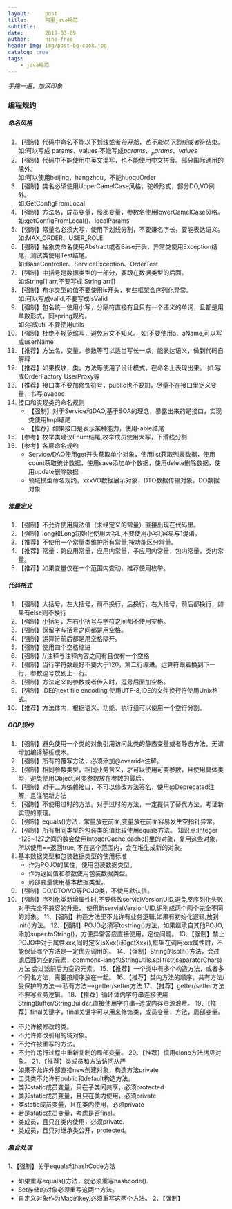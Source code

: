 ```yaml
---
layout:     post
title:      阿里java规范
subtitle:   
date:       2019-03-09
author:     nine-free
header-img: img/post-bg-cook.jpg
catalog: true
tags:
    - java规范
---
```


_手撸一遍，加深印象_

### 编程规约

##### 命名风格
1. 【强制】代码中命名不能以下划线或者$符开始，也不能以下划线或者$符结束。<br>
     如:可以写成 params、values 不能写成$params、_params、values$
2. 【强制】代码中不能使用中英文混写，也不能使用中文拼音。部分国际通用的除外。<br>
     如:可以使用beijing，hangzhou，不能huoquOrder
3. 【强制】类名必须使用UpperCamelCase风格，驼峰形式，部分DO,VO例外。<br>
     如:GetConfigFromLocal
4. 【强制】方法名，成员变量，局部变量，参数名使用lowerCamelCase风格。<br>
     如:getConfigFromLocal()、localParams
5. 【强制】常量名必须大写，使用下划线分割，不要嫌名字长，要能表达语义。<br>
     如:MAX_ORDER、USER_ROLE
6. 【强制】抽象类命名使用Abstract或者Base开头，异常类使用Exception结尾，测试类使用Test结尾。<br>
     如:BaseController、ServiceException、OrderTest
7. 【强制】中括号是数据类型的一部分，要跟在数据类型的后面。<br>
     如:String[] arr,不要写成 String arr[]
8. 【强制】布尔类型的值不要使用is开头，有些框架会序列化异常。<br>
     如:可以写成valid,不要写成isValid
9. 【强制】包名统一使用小写，分隔符直接有且只有一个语义的单词，且都是用单数形式，同spring规约。<br>
     如:写成util 不要使用utils
10. 【强制】杜绝不规范缩写，避免忘文不知义。
     如:不要使用a、aName,可以写成userName
11. 【推荐】方法名，变量，参数等可以适当写长一点，能表达语义，做到代码自解释
12. 【推荐】如果模块，类，方法等使用了设计模式，在命名上表现出来。
     如:写成OrderFactory UserProxy等
13. 【推荐】接口类不要加修饰符号，public也不要加，尽量不在接口里定义变量，书写javadoc
14. 接口和实现类的命名规则
    - 【强制】对于Service和DAO,基于SOA的理念，暴露出来的是接口，实现类使用Impl结尾
    - 【推荐】如果接口是表示某种能力，使用-able结尾
15. 【参考】枚举类建议Enum结尾,枚举成员使用大写，下滑线分割
16. 【参考】各层命名规约
    - Service/DAO使用get开头获取单个对象，使用list获取列表数据，使用count获取统计数据，使用save添加单个数据，使用delete删除数据，使用update删除数据
    - 领域模型命名规约，xxxVO数据展示对象，DTO数据传输对象，DO数据对象

##### 常量定义
1. 【强制】不允许使用魔法值（未经定义的常量）直接出现在代码里。
2. 【强制】long和Long初始化使用大写L,不要使用小写l,容易与1混淆。
3. 【推荐】不使用一个常量类维护所有常量,按功能区分常量。
4. 【推荐】常量：跨应用常量，应用内常量，子应用内常量，包内常量，类内常量。
5. 【推荐】如果变量仅在一个范围内变动，推荐使用枚举。

##### 代码格式
1. 【强制】大括号，左大括号，前不换行，后换行，右大括号，前后都换行，如果有else则不换行
2. 【强制】小括号，左右小括号与字符之间都不使用空格。
3. 【强制】保留字与括号之间都是用空格。
4. 【强制】运算符前后都是用空格隔开。
5. 【强制】使用四个空格缩进
6. 【强制】//注释与注释内容之间有且仅有一个空格
7. 【强制】当行字符数最好不要大于120，第二行缩进。运算符跟着换到下一行，参数逗号放到上一行。
8. 【强制】方法定义的参数或者传入时，逗号后面加空格。
9. 【强制】IDE的text file encoding 使用UTF-8,IDE的文件换行符使用Unix格式。
10. 【推荐】方法体内，根据语义、功能、执行组可以使用一个空行分割。

##### OOP规约
1. 【强制】避免使用一个类的对象引用访问此类的静态变量或者静态方法，无谓增加编译解析成本。
2. 【强制】所有的覆写方法，必须添加@override注解。
3. 【强制】相同参数类型，相同业务含义，才可以使用可变参数，且使用具体类型，避免使用Object,可变参数放在参数的最后。
4. 【强制】对于二方依赖接口，不可以修改方法签名，使用@Deprecated注解，且注明新方法
5. 【强制】不使用过时的方法。对于过时的方法，一定提供了替代方法，考证新实现的原理。
6. 【强制】equals()方法，常量放在前面,变量放在前面容易发生空指针异常。
7. 【强制】所有相同类型的包装类的值比较使用equals方法。
   知识点:Integer -128~127之间的数会使用IntegerCache.cache[]里的对象，复用这些对象，所以使用==返回true,
   不在这个范围内，会在堆生成新的对象。
8. 基本数据类型和包装数据类型的使用标准
   - 作为POJO的属性，使用包装数据类型。
   - 作为返回值和参数使用包装数据类型。
   - 局部变量使用基本数据类型。
9. 【强制】DO/DTO/VO等POJO类，不使用默认值。
10. 【强制】序列化类新增属性时,不要修改servialVersionUID,避免反序列化失败,对于完全不兼容的升级，
    使用新servialVersionUID,识别成两个两个完全不同的对象。
11、【强制】构造方法里不允许有业务逻辑,如果有初始化逻辑,放到init()方法。
12、【强制】POJO必须写tostring()方法，如果继承自其他POJO,添加super.toString()，方便异常答应直接使用，定位问题。
13、【强制】禁止POJO中对于属性xxx,同时定义isXxx()和getXxx(),框架在调用xxx属性时，不能保证哪个方法是一定优先调用的。
14、【强制】String的split()方法，会过滤后面为空的元素，commons-lang包StringUtils.split(str,separatorChars)方法
    会过滤前后为空的元素。
15、【推荐】一个类中有多个构造方法，或者多个同名方法，需要按顺序放在一起。
16、【推荐】类内方法的顺序，共有方法/受保护的方法-->私有方法-->getter/setter方法
17、【推荐】getter/setter方法不要写业务逻辑。
18、【推荐】循环体内字符串连接使用StringBuffer/StringBuilder.直接使用字符串+造成内存资源浪费。
19、【推荐】final关键字，final关键字可以用来修饰类，成员变量，方法，局部变量。
   - 不允许被修改的类。
   - 不允许修改引用的域对象。
   - 不允许被重写的方法。
   - 不允许运行过程中重新复制的局部变量。
20、【推荐】慎用clone方法拷贝对象。
21、【推荐】类成员和方法访问从严
   - 如果不允许外部直接new创建对象，构造方法private
   - 工具类不允许有public和default构造方法。
   - 类非static成员变量，只在子类间共享，必须protected
   - 类非static成员变量，且只在类内使用，必须private
   - 类static成员变量，且在类内使用，必须private
   - 若是static成员变量，考虑是否final。
   - 类成员，且只在类内使用，必须private.
   - 类成员，且只对继承类公开，protected。
  
##### 集合处理
1、【强制】关于equals和hashCode方法
   - 如果重写equals()方法，就必须重写hashcode().
   - Set存储的对象必须重写这两个方法。
   - 自定义对象作为Map的key,必须重写这两个方法。
2、【强制】   
   
   
    
      
      
      
      
      
      
      
      
      
      
      
      
      
      
      
      
      
      
